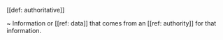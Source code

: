 [[def: authoritative]]

~ Information or [[ref: data]] that comes from an [[ref: authority]] for that information.
